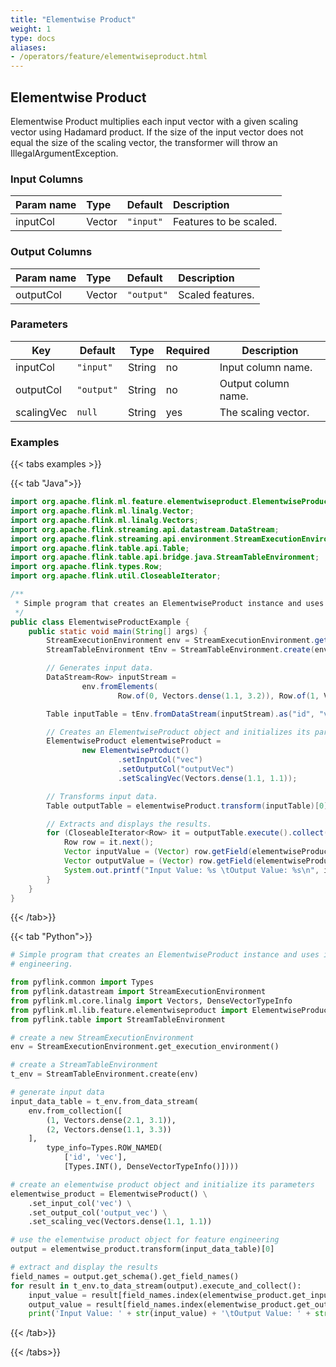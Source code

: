```yaml
---
title: "Elementwise Product"
weight: 1
type: docs
aliases:
- /operators/feature/elementwiseproduct.html
---
```


<!--
Licensed to the Apache Software Foundation (ASF) under one
or more contributor license agreements.  See the NOTICE file
distributed with this work for additional information
regarding copyright ownership.  The ASF licenses this file
to you under the Apache License, Version 2.0 (the
"License"); you may not use this file except in compliance
with the License.  You may obtain a copy of the License at

  http://www.apache.org/licenses/LICENSE-2.0

Unless required by applicable law or agreed to in writing,
software distributed under the License is distributed on an
"AS IS" BASIS, WITHOUT WARRANTIES OR CONDITIONS OF ANY
KIND, either express or implied.  See the License for the
specific language governing permissions and limitations
under the License.
-->

## Elementwise Product

Elementwise Product multiplies each input vector with a given scaling vector using 
Hadamard product. If the size of the input vector does not equal the size of the 
scaling vector, the transformer will throw an IllegalArgumentException.

### Input Columns

| Param name | Type   | Default   | Description            |
|:-----------|:-------|:----------|:-----------------------|
| inputCol   | Vector | `"input"` | Features to be scaled. |

### Output Columns

| Param name | Type   | Default    | Description      |
|:-----------|:-------|:-----------|:-----------------|
| outputCol  | Vector | `"output"` | Scaled features. |

### Parameters

| Key        | Default    | Type   | Required | Description         |
|------------|------------|--------|----------|---------------------|
| inputCol   | `"input"`  | String | no       | Input column name.  |
| outputCol  | `"output"` | String | no       | Output column name. |
| scalingVec | `null`     | String | yes      | The scaling vector. |
### Examples

{{< tabs examples >}}

{{< tab "Java">}}

```java
import org.apache.flink.ml.feature.elementwiseproduct.ElementwiseProduct;
import org.apache.flink.ml.linalg.Vector;
import org.apache.flink.ml.linalg.Vectors;
import org.apache.flink.streaming.api.datastream.DataStream;
import org.apache.flink.streaming.api.environment.StreamExecutionEnvironment;
import org.apache.flink.table.api.Table;
import org.apache.flink.table.api.bridge.java.StreamTableEnvironment;
import org.apache.flink.types.Row;
import org.apache.flink.util.CloseableIterator;

/**
 * Simple program that creates an ElementwiseProduct instance and uses it for feature engineering.
 */
public class ElementwiseProductExample {
    public static void main(String[] args) {
        StreamExecutionEnvironment env = StreamExecutionEnvironment.getExecutionEnvironment();
        StreamTableEnvironment tEnv = StreamTableEnvironment.create(env);

        // Generates input data.
        DataStream<Row> inputStream =
                env.fromElements(
                        Row.of(0, Vectors.dense(1.1, 3.2)), Row.of(1, Vectors.dense(2.1, 3.1)));

        Table inputTable = tEnv.fromDataStream(inputStream).as("id", "vec");

        // Creates an ElementwiseProduct object and initializes its parameters.
        ElementwiseProduct elementwiseProduct =
                new ElementwiseProduct()
                        .setInputCol("vec")
                        .setOutputCol("outputVec")
                        .setScalingVec(Vectors.dense(1.1, 1.1));

        // Transforms input data.
        Table outputTable = elementwiseProduct.transform(inputTable)[0];

        // Extracts and displays the results.
        for (CloseableIterator<Row> it = outputTable.execute().collect(); it.hasNext(); ) {
            Row row = it.next();
            Vector inputValue = (Vector) row.getField(elementwiseProduct.getInputCol());
            Vector outputValue = (Vector) row.getField(elementwiseProduct.getOutputCol());
            System.out.printf("Input Value: %s \tOutput Value: %s\n", inputValue, outputValue);
        }
    }
}

```

{{< /tab>}}

{{< tab "Python">}}

```python
# Simple program that creates an ElementwiseProduct instance and uses it for feature
# engineering.

from pyflink.common import Types
from pyflink.datastream import StreamExecutionEnvironment
from pyflink.ml.core.linalg import Vectors, DenseVectorTypeInfo
from pyflink.ml.lib.feature.elementwiseproduct import ElementwiseProduct
from pyflink.table import StreamTableEnvironment

# create a new StreamExecutionEnvironment
env = StreamExecutionEnvironment.get_execution_environment()

# create a StreamTableEnvironment
t_env = StreamTableEnvironment.create(env)

# generate input data
input_data_table = t_env.from_data_stream(
    env.from_collection([
        (1, Vectors.dense(2.1, 3.1)),
        (2, Vectors.dense(1.1, 3.3))
    ],
        type_info=Types.ROW_NAMED(
            ['id', 'vec'],
            [Types.INT(), DenseVectorTypeInfo()])))

# create an elementwise product object and initialize its parameters
elementwise_product = ElementwiseProduct() \
    .set_input_col('vec') \
    .set_output_col('output_vec') \
    .set_scaling_vec(Vectors.dense(1.1, 1.1))

# use the elementwise product object for feature engineering
output = elementwise_product.transform(input_data_table)[0]

# extract and display the results
field_names = output.get_schema().get_field_names()
for result in t_env.to_data_stream(output).execute_and_collect():
    input_value = result[field_names.index(elementwise_product.get_input_col())]
    output_value = result[field_names.index(elementwise_product.get_output_col())]
    print('Input Value: ' + str(input_value) + '\tOutput Value: ' + str(output_value))

```

{{< /tab>}}

{{< /tabs>}}
